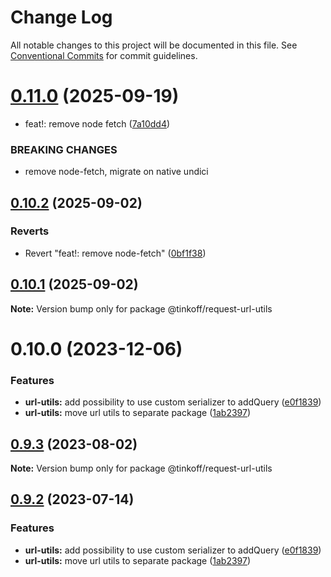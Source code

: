 # Change Log

All notable changes to this project will be documented in this file.
See [Conventional Commits](https://conventionalcommits.org) for commit guidelines.

# [0.11.0](https://github.com/Tinkoff/tinkoff-request/compare/@tinkoff/request-url-utils@0.10.2...@tinkoff/request-url-utils@0.11.0) (2025-09-19)


* feat!: remove node fetch ([7a10dd4](https://github.com/Tinkoff/tinkoff-request/commit/7a10dd49cf763b68ca78009fdbac8a75f65f5b0f))


### BREAKING CHANGES

* remove node-fetch, migrate on native undici





## [0.10.2](https://github.com/Tinkoff/tinkoff-request/compare/@tinkoff/request-url-utils@0.10.1...@tinkoff/request-url-utils@0.10.2) (2025-09-02)


### Reverts

* Revert "feat!: remove node-fetch" ([0bf1f38](https://github.com/Tinkoff/tinkoff-request/commit/0bf1f38b55ed39ec3543c66c2df2d657e53df919))





## [0.10.1](https://github.com/Tinkoff/tinkoff-request/compare/@tinkoff/request-url-utils@0.10.0...@tinkoff/request-url-utils@0.10.1) (2025-09-02)

**Note:** Version bump only for package @tinkoff/request-url-utils





# 0.10.0 (2023-12-06)


### Features

* **url-utils:** add possibility to use custom serializer to addQuery ([e0f1839](https://github.com/Tinkoff/tinkoff-request/commit/e0f1839b52862efc457c53d408ae0e9a2148ff16))
* **url-utils:** move url utils to separate package ([1ab2397](https://github.com/Tinkoff/tinkoff-request/commit/1ab239709142460ac5cdacfb93714ad5a0e7d277))





## [0.9.3](https://github.com/Tinkoff/tinkoff-request/compare/@tinkoff/request-url-utils@0.9.2...@tinkoff/request-url-utils@0.9.3) (2023-08-02)

**Note:** Version bump only for package @tinkoff/request-url-utils





## [0.9.2](https://github.com/Tinkoff/tinkoff-request/compare/@tinkoff/request-url-utils@0.9.2...@tinkoff/request-url-utils@0.9.2) (2023-07-14)


### Features

* **url-utils:** add possibility to use custom serializer to addQuery ([e0f1839](https://github.com/Tinkoff/tinkoff-request/commit/e0f1839b52862efc457c53d408ae0e9a2148ff16))
* **url-utils:** move url utils to separate package ([1ab2397](https://github.com/Tinkoff/tinkoff-request/commit/1ab239709142460ac5cdacfb93714ad5a0e7d277))
